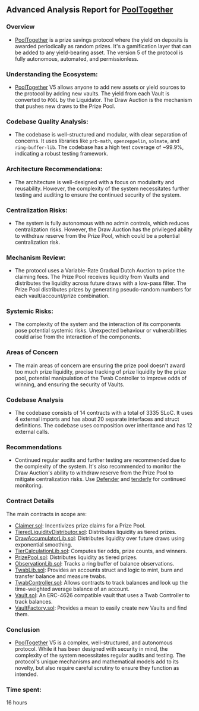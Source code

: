 ## Advanced Analysis Report for [PoolTogether](https://github.com/code-423n4/2023-07-pooltogether)

### Overview 
- [PoolTogether](https://github.com/code-423n4/2023-07-pooltogether) is a prize savings protocol where the yield on deposits is awarded periodically as random prizes. It's a gamification layer that can be added to any yield-bearing asset. The version 5 of the protocol is fully autonomous, automated, and permissionless.

### Understanding the Ecosystem: 
- [PoolTogether](https://github.com/code-423n4/2023-07-pooltogether) V5 allows anyone to add new assets or yield sources to the protocol by adding new vaults. The yield from each Vault is converted to ``POOL`` by the Liquidator. The Draw Auction is the mechanism that pushes new draws to the Prize Pool.

### Codebase Quality Analysis:
- The codebase is well-structured and modular, with clear separation of concerns. It uses libraries like ``prb-math``, ``openzeppelin``, ``solmate``, and ``ring-buffer-lib``. The codebase has a high test coverage of ~99.9%, indicating a robust testing framework.

### Architecture Recommendations: 
- The architecture is well-designed with a focus on modularity and reusability. However, the complexity of the system necessitates further testing and auditing to ensure the continued security of the system.

### Centralization Risks: 
- The system is fully autonomous with no admin controls, which reduces centralization risks. However, the Draw Auction has the privileged ability to withdraw reserve from the Prize Pool, which could be a potential centralization risk.

### Mechanism Review: 
- The protocol uses a Variable-Rate Gradual Dutch Auction to price the claiming fees. The Prize Pool receives liquidity from Vaults and distributes the liquidity across future draws with a low-pass filter. The Prize Pool distributes prizes by generating pseudo-random numbers for each vault/account/prize combination.

### Systemic Risks:
- The complexity of the system and the interaction of its components pose potential systemic risks. Unexpected behaviour or vulnerabilities could arise from the interaction of the components.

### Areas of Concern
- The main areas of concern are ensuring the prize pool doesn't award too much prize liquidity, precise tracking of prize liquidity by the prize pool, potential manipulation of the Twab Controller to improve odds of winning, and ensuring the security of Vaults.


### Codebase Analysis
- The codebase consists of 14 contracts with a total of 3335 SLoC. It uses 4 external imports and has about 20 separate interfaces and struct definitions. The codebase uses composition over inheritance and has 12 external calls.

### Recommendations
- Continued regular audits and further testing are recommended due to the complexity of the system. It's also recommended to monitor the Draw Auction's ability to withdraw reserve from the Prize Pool to mitigate centralization risks. Use [Defender](https://defender.openzeppelin.com/) and [tenderly](https://dashboard.tenderly.co/login) for continued monitoring. 

### Contract Details
The main contracts in scope are:

- [Claimer.sol](https://github.com/GenerationSoftware/pt-v5-claimer/blob/57a381aef690a27c9198f4340747155a71cae753/src/Claimer.sol): Incentivizes prize claims for a Prize Pool.
- [TieredLiquidityDistributor.sol](https://github.com/GenerationSoftware/pt-v5-prize-pool/blob/4bc8a12b857856828c018510b5500d722b79ca3a/src/abstract/TieredLiquidityDistributor.sol): Distributes liquidity as tiered prizes.
- [DrawAccumulatorLib.sol](https://github.com/GenerationSoftware/pt-v5-prize-pool/blob/4bc8a12b857856828c018510b5500d722b79ca3a/src/libraries/DrawAccumulatorLib.sol): Distributes liquidity over future draws using exponential smoothing.
- [TierCalculationLib.sol](https://github.com/GenerationSoftware/pt-v5-prize-pool/blob/4bc8a12b857856828c018510b5500d722b79ca3a/src/libraries/TierCalculationLib.sol): Computes tier odds, prize counts, and winners.
- [PrizePool.sol](https://github.com/GenerationSoftware/pt-v5-prize-pool/blob/4bc8a12b857856828c018510b5500d722b79ca3a/src/PrizePool.sol): Distributes liquidity as tiered prizes.
- [ObservationLib.sol](https://github.com/GenerationSoftware/pt-v5-twab-controller/blob/0145eeac23301ee5338c659422dd6d69234f5d50/src/libraries/ObservationLib.sol): Tracks a ring buffer of balance observations.
- [TwabLib.sol](https://github.com/GenerationSoftware/pt-v5-twab-controller/blob/0145eeac23301ee5338c659422dd6d69234f5d50/src/libraries/TwabLib.sol): Provides an accounts struct and logic to mint, burn and transfer balance and measure twabs.
- [TwabController.sol](https://github.com/GenerationSoftware/pt-v5-twab-controller/blob/0145eeac23301ee5338c659422dd6d69234f5d50/src/TwabController.sol): Allows contracts to track balances and look up the time-weighted average balance of an account.
- [Vault.sol](https://github.com/GenerationSoftware/pt-v5-vault/blob/b1deb5d494c25f885c34c83f014c8a855c5e2749/src/Vault.sol): An ERC-4626 compatible vault that uses a Twab Controller to track balances.
- [VaultFactory.sol](https://github.com/GenerationSoftware/pt-v5-vault/blob/b1deb5d494c25f885c34c83f014c8a855c5e2749/src/VaultFactory.sol): Provides a mean to easily create new Vaults and find them.

### Conclusion
- [PoolTogether](https://github.com/code-423n4/2023-07-pooltogether) V5 is a complex, well-structured, and autonomous protocol. While it has been designed with security in mind, the complexity of the system necessitates regular audits and testing. The protocol's unique mechanisms and mathematical models add to its novelty, but also require careful scrutiny to ensure they function as intended.

### Time spent:
16 hours